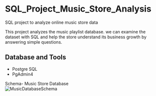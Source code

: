 # SQL_Project_Music_Store_Analysis
SQL project to analyze online music store data

This project analyzes the music playlist database. we can examine the dataset with SQL and help the store understand its business growth by answering simple questions.

## Database and Tools
* Postgre SQL
* PgAdmin4

Schema- Music Store Database  
![MusicDatabaseSchema]("https://github.com/ak8415129/SQL-music_store-data-analysis/blob/main/MusicDatabaseSchema.png")
